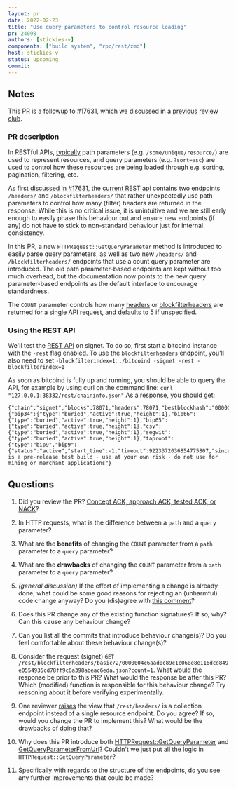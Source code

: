 ```yaml
---
layout: pr
date: 2022-02-23
title: "Use query parameters to control resource loading"
pr: 24098
authors: [stickies-v]
components: ["build system", "rpc/rest/zmq"]
host: stickies-v
status: upcoming
commit:
---
```


## Notes

This PR is a followup to #17631, which we discussed in a [previous review club](/17631).

### PR description

In RESTful APIs, [typically](https://rapidapi.com/blog/api-glossary/parameters/query/) path
parameters  (e.g. `/some/unique/resource/`) are used to represent resources, and query parameters
(e.g. `?sort=asc`) are used to control how these resources are being loaded through e.g. sorting,
pagination, filtering, etc.

As first [discussed in #17631](https://github.com/bitcoin/bitcoin/pull/17631#discussion_r733031180),
the [current REST api](https://github.com/bitcoin/bitcoin/blob/master/doc/REST-interface.md)
contains two endpoints `/headers/` and `/blockfilterheaders/` that rather unexpectedly use path
parameters to control how many (filter) headers are returned in the response. While this is no
critical issue, it is unintuitive and we are still early enough to easily phase this behaviour out
and ensure new endpoints (if any) do not have to stick to non-standard behaviour just for internal
consistency.

In this PR, a new `HTTPRequest::GetQueryParameter` method is introduced to easily parse query
parameters, as well as two new `/headers/` and `/blockfilterheaders/` endpoints that use a count
query parameter are introduced. The old path parameter-based endpoints are kept without too much
overhead, but the documentation now points to the new query parameter-based endpoints as the default
interface to encourage standardness.

The `COUNT` parameter controls how many
[headers](https://github.com/bitcoin-core-review-club/bitcoin/blob/pr24098/doc/REST-interface.md#blockheaders)
or
[blockfilterheaders](https://github.com/bitcoin-core-review-club/bitcoin/blob/pr24098/doc/REST-interface.md#blockfilter-headers)
are returned for a single API request, and defaults to 5 if unspecified.

### Using the REST API

We'll test the [REST
API](https://github.com/bitcoin-core-review-club/bitcoin/blob/pr24098/doc/REST-interface.md) on
signet. To do so, first start a bitcoind instance with the `-rest` flag enabled. To use the
`blockfilterheaders` endpoint, you'll also need to set `-blockfilterindex=1`: `./bitcoind -signet
-rest -blockfilterindex=1`

As soon as bitcoind is fully up and running, you should be able to query the API, for example by
using curl on the command line: `curl "127.0.0.1:38332/rest/chaininfo.json"` As a response, you
should get:
```
{"chain":"signet","blocks":78071,"headers":78071,"bestblockhash":"000000b3e98c0de440154f42819b56586ed36bad0baa2db8ba5d0950e416dcad","difficulty":0.002873067874458486,"time":1645188967,"mediantime":1645188099,"verificationprogress":0.9999934105995945,"initialblockdownload":false,"chainwork":"000000000000000000000000000000000000000000000000000000dc187f6fa0","size_on_disk":373918704,"pruned":false,"softforks":{"bip34":{"type":"buried","active":true,"height":1},"bip66":{"type":"buried","active":true,"height":1},"bip65":{"type":"buried","active":true,"height":1},"csv":{"type":"buried","active":true,"height":1},"segwit":{"type":"buried","active":true,"height":1},"taproot":{"type":"bip9","bip9":{"status":"active","start_time":-1,"timeout":9223372036854775807,"since":0,"min_activation_height":0},"height":0,"active":true}},"warnings":"This is a pre-release test build - use at your own risk - do not use for mining or merchant applications"}
```

## Questions

1. Did you review the PR? [Concept ACK, approach ACK, tested ACK, or NACK](https://github.com/bitcoin/bitcoin/blob/master/CONTRIBUTING.md#peer-review)?

1. In HTTP requests, what is the difference between a `path` and a `query` parameter?

1. What are the **benefits** of changing the `COUNT` parameter from a `path` parameter to a `query`
   parameter?

1. What are the **drawbacks** of changing the `COUNT` parameter from a `path` parameter to a `query`
   parameter?

1. *(general discussion)* If the effort of implementing a change is already done, what could be some
   good reasons for rejecting an (unharmful) code change anyway? Do you (dis)agree with [this
comment](https://github.com/bitcoin/bitcoin/pull/24098#pullrequestreview-860377099)?

1. Does this PR change any of the existing function signatures? If so, why? Can this cause any
   behaviour change?

1. Can you list all the commits that introduce behaviour change(s)? Do you feel comfortable about
   these behaviour change(s)?

1. Consider the request (signet) `GET
   /rest/blockfilterheaders/basic/2/0000004c6aad0c89c1c060e8e116dcd849e0554935cd78ff9c6a398abeac6eda.json?count=1`.
   What would the response be prior to this PR? What would the response be after this PR? Which
   (modified) function is responsible for this behaviour change? Try reasoning about it before
   verifying experimentally.

1. One reviewer [raises](https://github.com/bitcoin/bitcoin/pull/24098#issuecomment-1027755825) the
   view that `/rest/headers/` is a collection endpoint instead of a single resource endpoint. Do you
   agree? If so, would you change the PR to implement this? What would be the drawbacks of doing that?

1. Why does this PR introduce both
   [HTTPRequest::GetQueryParameter](https://github.com/bitcoin-core-review-club/bitcoin/blob/6628e8f3b0578ec09611c82011dd2e282ed42064/src/httpserver.h#L96)
   and
   [GetQueryParameterFromUri](https://github.com/bitcoin-core-review-club/bitcoin/blob/6628e8f3b0578ec09611c82011dd2e282ed42064/src/httpserver.h#L142)?
   Couldn't we just put all the logic in `HTTPRequest::GetQueryParameter`?

1. Specifically with regards to the structure of the endpoints, do you see any further improvements
   that could be made?


<!-- TODO: After meeting, uncomment and add meeting log between the irc tags
## Meeting Log

{% irc %}
{% endirc %}
-->
